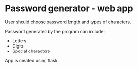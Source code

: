 # Password generator - web app

User should choose password length and types of characters.

Password generated by the program can include: 
* Letters
* Digits
* Special characters

App is created using flask. 
